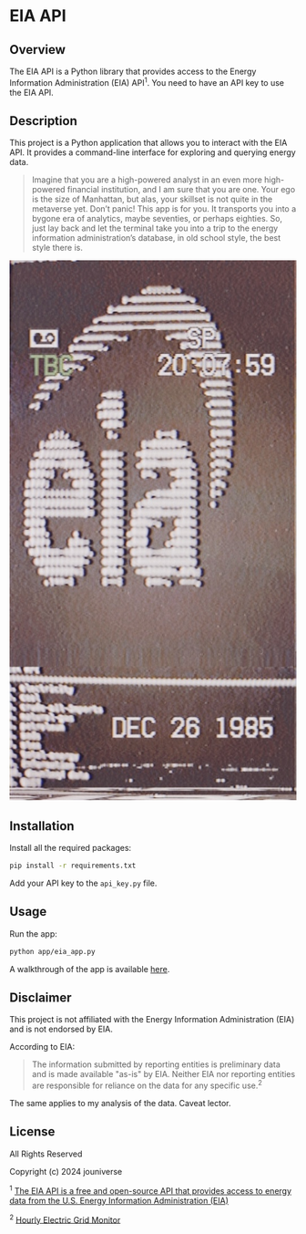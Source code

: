 # EIA API

## Overview

The EIA API is a Python library that provides access to the Energy Information Administration (EIA) API<sup>1</sup>. You need to have an API key to use the EIA API.

## Description

This project is a Python application that allows you to interact with the EIA API. It provides a command-line interface for exploring and querying energy data.

> Imagine that you are a high-powered analyst in an even more high-powered financial institution, and I am sure that you are one. Your ego is the size of Manhattan, but alas, your skillset is not quite in the metaverse yet. Don’t panic! This app is for you. It transports you into a bygone era of analytics, maybe seventies, or perhaps eighties. So, just lay back and let the terminal take you into a trip to the energy information administration’s database, in old school style, the best style there is.

![EIA API MENU](./menu.jpg)

## Installation

Install all the required packages:

```bash
pip install -r requirements.txt
```

Add your API key to the `api_key.py` file.

## Usage

Run the app:

```bash
python app/eia_app.py
```

A walkthrough of the app is available [here](https://youtu.be/LLWuH_CcbYE).

## Disclaimer

This project is not affiliated with the Energy Information Administration (EIA) and is not endorsed by EIA.

According to EIA:

> The information submitted by reporting entities is preliminary data and is made available "as-is" by EIA. Neither EIA nor reporting entities are responsible for reliance on the data for any specific use.<sup>2</sup>

The same applies to my analysis of the data. Caveat lector.

## License

All Rights Reserved

Copyright (c) 2024 jouniverse

<sup>1</sup> [The EIA API is a free and open-source API that provides access to energy data from the U.S. Energy Information Administration (EIA)](https://www.eia.gov/opendata/index.php)

<sup>2</sup> [Hourly Electric Grid Monitor](https://www.eia.gov/electricity/gridmonitor/dashboard/electric_overview/US48/US48)
